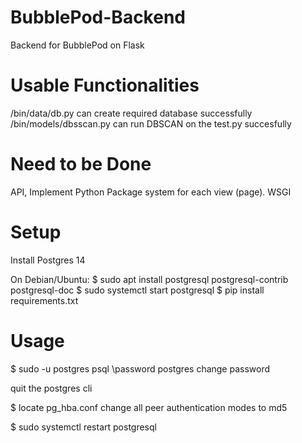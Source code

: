 # BubblePod-Backend
Backend for BubblePod on Flask

# Usable Functionalities
/bin/data/db.py can create required database successfully
/bin/models/dbsscan.py can run DBSCAN on the test.py succesfully

# Need to be Done
API, Implement Python Package system for each view (page).
WSGI

# Setup
Install Postgres 14

On Debian/Ubuntu:
$ sudo apt install postgresql postgresql-contrib postgresql-doc
$ sudo systemctl start postgresql
$ pip install requirements.txt

# Usage
$ sudo -u postgres psql
\password postgres
change password

quit the postgres cli

$ locate pg_hba.conf
change all peer authentication modes to md5

$ sudo systemctl restart postgresql
